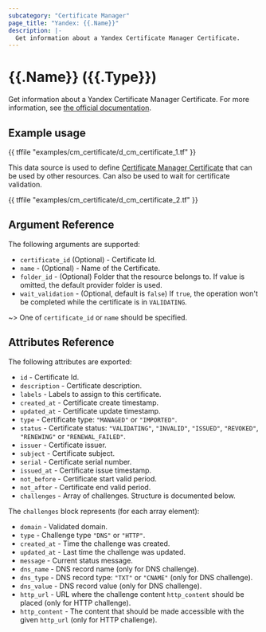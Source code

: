 ```yaml
---
subcategory: "Certificate Manager"
page_title: "Yandex: {{.Name}}"
description: |-
  Get information about a Yandex Certificate Manager Certificate.
---
```


# {{.Name}} ({{.Type}})

Get information about a Yandex Certificate Manager Certificate. For more information, see [the official documentation](https://yandex.cloud/docs/certificate-manager/concepts/).

## Example usage

{{ tffile "examples/cm_certificate/d_cm_certificate_1.tf" }}

This data source is used to define [Certificate Manager Certificate](https://yandex.cloud/docs/certificate-manager/concepts/) that can be used by other resources. Can also be used to wait for certificate validation.

{{ tffile "examples/cm_certificate/d_cm_certificate_2.tf" }}

## Argument Reference

The following arguments are supported:

* `certificate_id` (Optional) - Certificate Id.
* `name` - (Optional) - Name of the Certificate.
* `folder_id` - (Optional) Folder that the resource belongs to. If value is omitted, the default provider folder is used.
* `wait_validation` - (Optional, default is `false`) If `true`, the operation won't be completed while the certificate is in `VALIDATING`.

~> One of `certificate_id` or `name` should be specified.

## Attributes Reference

The following attributes are exported:

* `id` - Certificate Id.
* `description` - Certificate description.
* `labels` - Labels to assign to this certificate.
* `created_at` - Certificate create timestamp.
* `updated_at` - Certificate update timestamp.
* `type` - Certificate type: `"MANAGED"` or `"IMPORTED"`.
* `status` - Certificate status: `"VALIDATING"`, `"INVALID"`, `"ISSUED"`, `"REVOKED"`, `"RENEWING"` or `"RENEWAL_FAILED"`.
* `issuer` - Certificate issuer.
* `subject` - Certificate subject.
* `serial` - Certificate serial number.
* `issued_at` - Certificate issue timestamp.
* `not_before` - Certificate start valid period.
* `not_after` - Certificate end valid period.
* `challenges` - Array of challenges. Structure is documented below.

The `challenges` block represents (for each array element):

* `domain` - Validated domain.
* `type` - Challenge type `"DNS"` or `"HTTP"`.
* `created_at` - Time the challenge was created.
* `updated_at` - Last time the challenge was updated.
* `message` - Current status message.
* `dns_name` - DNS record name (only for DNS challenge).
* `dns_type` - DNS record type: `"TXT"` or `"CNAME"` (only for DNS challenge).
* `dns_value` - DNS record value (only for DNS challenge).
* `http_url` - URL where the challenge content `http_content` should be placed (only for HTTP challenge).
* `http_content` - The content that should be made accessible with the given `http_url` (only for HTTP challenge).
